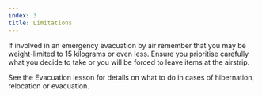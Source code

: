 ```yaml
---
index: 3
title: Limitations
---
```

If involved in an emergency evacuation by air remember that you may be weight-limited to 15 kilograms or even less. Ensure you prioritise carefully what you decide to take or you will be forced to leave items at the airstrip.

See the Evacuation lesson for details on what to do in cases of hibernation, relocation or evacuation.